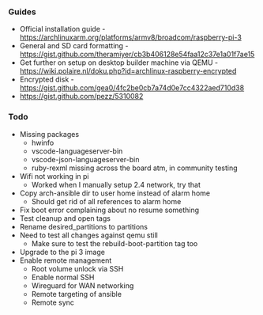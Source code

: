 ### Guides

- Official installation guide - https://archlinuxarm.org/platforms/armv8/broadcom/raspberry-pi-3
- General and SD card formatting - https://gist.github.com/theramiyer/cb3b406128e54faa12c37e1a01f7ae15
- Get further on setup on desktop builder machine via QEMU - https://wiki.polaire.nl/doku.php?id=archlinux-raspberry-encrypted
- Encrypted disk - https://gist.github.com/gea0/4fc2be0cb7a74d0e7cc4322aed710d38
- https://gist.github.com/pezz/5310082

### Todo

* Missing packages
  * hwinfo
  * vscode-languageserver-bin
  * vscode-json-languageserver-bin
  * ruby-rexml missing across the board atm, in community testing
* Wifi not working in pi
  * Worked when I manually setup 2.4 network, try that
* Copy arch-ansible dir to user home instead of alarm home
  * Should get rid of all references to alarm home
* Fix boot error complaining about no resume something
* Test cleanup and open tags
* Rename desired_partitions to partitions
* Need to test all changes against qemu still
  * Make sure to test the rebuild-boot-partition tag too
* Upgrade to the pi 3 image
* Enable remote management
  * Root volume unlock via SSH
  * Enable normal SSH
  * Wireguard for WAN networking
  * Remote targeting of ansible
  * Remote sync
